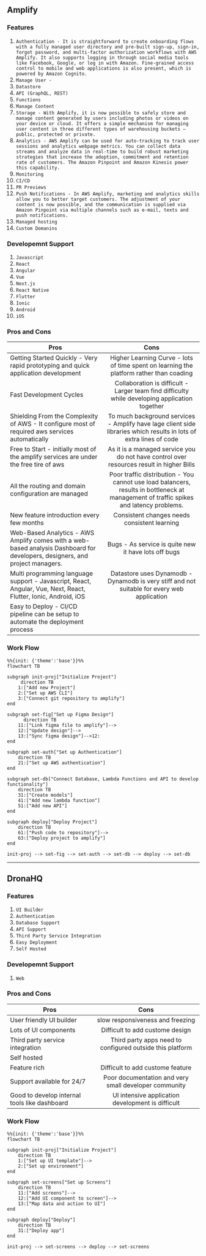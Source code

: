 ## Amplify

### Features
1. ```Authentication - It is straightforward to create onboarding flows with a fully managed user directory and pre-built sign-up, sign-in, forgot password, and multi-factor authorization workflows with AWS Amplify. It also supports logging in through social media tools like Facebook, Google, or log in with Amazon. Fine-grained access control to mobile and web applications is also present, which is powered by Amazon Cognito. ```
2. ```Manage User - ```
3. ```Datastore```
4. ```API (GraphQL, REST)```
5. ```Functions```
6. ```Manage Content```
7. ```Storage - With Amplify, it is now possible to safely store and manage content generated by users including photos or videos on your device or cloud. It offers a simple mechanism for managing user content in three different types of warehousing buckets — public, protected or private.```
8. ```Analytics - AWS Amplify can be used for auto-tracking to track user sessions and analytics webpage metrics. You can collect data streams and analyze data in real-time to build robust marketing strategies that increase the adoption, commitment and retention rate of customers. The Amazon Pinpoint and Amazon Kinesis power this capability.```
9. ```Monitoring```
10. ```CI/CD```
11. ```PR Previews```
12. ```Push Notifications - In AWS Amplify, marketing and analytics skills allow you to better target customers. The adjustment of your content is now possible, and the communication is supplied via Amazon Pinpoint via multiple channels such as e-mail, texts and push notifications.```
13. ```Managed hosting```
14. ```Custom Domanins```

### Developemnt Support
1.  ```Javascript```
2.  ```React```
3.  ```Angular```
4.  ```Vue```
5.  ```Next.js```
6.  ```React Native```
7.  ```Flutter```
8.  ```Ionic```
9.  ```Android```
10. ```iOS```


### Pros and Cons
| Pros | Cons |
|----------|:-------------:|
| Getting Started Quickly - Very rapid prototyping and quick application development  |  Higher Learning Curve - lots of time spent on learning the platform rather than coading |
| Fast Development Cycles |  Collaboration is difficult - Larger team find difficulty while developing application together |
| Shielding From the Complexity of AWS - It configure most of required aws services automatically | To much background services - Amplify have lage client side libraries which results in lots of extra lines of code |
| Free to Start - initially most of the amplify services are under the free tire of aws | As it is a managed service you do not have control over resources result in higher Bills |
| All the routing and domain configuration are managed | Poor traffic distribution - You cannot use load balancers, results in bottleneck at management of traffic spikes and latency problems. |
| New feature introduction every few months | Consistent changes needs consistent learning |
| Web-Based Analytics - AWS Amplify comes with a web-based analysis Dashboard for developers, designers, and project managers. | Bugs - As service is quite new it have lots off bugs |
| Multi programming language support - Javascript, React, Angular, Vue, Next, React, Flutter, Ionic, Android, iOS | Datastore uses Dynamodb - Dynamodb is very stiff and not suitable for every web application |
| Easy to Deploy - CI/CD pipeline can be setup to automate the deployment process |  |

### Work Flow
```mermaid
%%{init: {'theme':'base'}}%%
flowchart TB

subgraph init-proj["Initialize Project"]
     direction TB
    1:["Add new Project"]
    2:["Set up AWS CLI"]
    3:["Connect git repository to amplify"]
end

subgraph set-fig["Set up Figma Design"]
      direction TB
    11:["Link figma file to amplify"]-->
    12:["Update design"]-->
    13:["Sync figma design"]-->12:
end

subgraph set-auth["Set up Authentication"]
    direction TB
    21:["Set up AWS authentication"]
end

subgraph set-db["Connect Database, Lambda Functions and API to develop functionality"]
    direction TB
    31:["Create models"]
    41:["Add new lambda function"]
    51:["Add new API"]
end

subgraph deploy["Deploy Project"]
    direction TB
    61:["Push code to repository"]-->
    63:["Deploy project to amplify"]
end

init-proj --> set-fig --> set-auth --> set-db --> deploy --> set-db
```

---

## DronaHQ

### Features
1. ```UI Builder```
2. ```Authentication```
3. ```Database Support```
4. ```API Support```
5. ```Third Party Service Integration```
6. ```Easy Deployment```
6. ```Self Hosted```

### Developemnt Support
1. ```Web```

### Pros and Cons
| Pros | Cons |
|----------|:-------------:|
| User friendly UI builder | slow responsiveness and freezing |
| Lots of UI components | Difficult to add custome design |
| Third party service integration | Third party apps need to configured outside this platform |
| Self hosted |  |
| Feature rich | Difficult to add custome feature |
| Support available for 24/7 | Poor documentation and very small developer community |
| Good to develop internal tools like dashboard | UI intensive application development is difficult |

### Work Flow
```mermaid
%%{init: {'theme':'base'}}%%
flowchart TB

subgraph init-proj["Initialize Project"]
    direction TB
    1:["Set up UI template"]-->
    2:["Set up environment"]
end

subgraph set-screens["Set up Screens"]
    direction TB
    11:["Add screens"]-->
    12:["Add UI component to screen"]-->
    13:["Map data and action to UI"]
end

subgraph deploy["Deploy"]
    direction TB
    31:["Deploy app"]
end

init-proj --> set-screens --> deploy --> set-screens
```